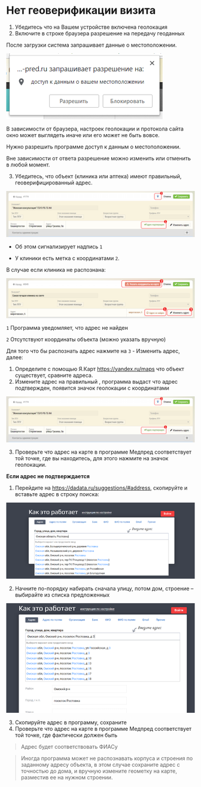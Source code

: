 # Нет геоверификации визита

1. Убедитесь что на Вашем устройстве включена геолокация
2. Включите в строке браузера разрешение на передачу геоданных

После загрузки система запрашивает данные о местоположении.

![](../images/common-start-location.png)

В зависимости от браузера, настроек геолокации и протокола сайта окно может выглядеть иначе или его может не быть вовсе.

Нужно разрешить программе доступ к данным о местоположении.

Вне зависимости от ответа разрешение можно изменить или отменить в любой момент.

3. Убедитесь, что объект (клиника или аптека) имеют правильный, геоверифицированный адрес.


![](../images/clinic-card-сorrect-addres.png)

* Об этом сигнализирует надпись `1`

* У клиники есть метка с координатами `2`.


В случае если клиника не распознана:


![](../images/clinic-card-noсorrect-addres.png)

`1` Программа уведомляет, что адрес не найден

`2` Отсутствуют координаты объекта (можно указать вручную)

Для того что бы распознать адрес нажмите на `3` - Изменить адрес, далее:
 
1. Определите с помощью Я.Карт https://yandex.ru/maps что объект существует, сравните адреса.
2. Измените адрес на правильный , программа выдаст что адрес подтвержден, появится значок геолокации с координатами

![](../images/clinic-card-сorrect-addres.png)
 
3. Проверьте что адрес на карте в программе Медпред соответствует той точке, где вы находитесь, для этого нажмите на значок геолокации.

**Если адрес не подтверждается**

1. Перейдите на https://dadata.ru/suggestions/#address, скопируйте и вставьте адрес в строку поиска:

![](../images/dadata-find-addres.png)

2. Начните по-порядку набирать сначала улицу, потом дом, строение – выбирайте из списка предложенных

![](../images/dadata-choice-addres.png)

3. Скопируйте адрес в программу, сохраните
4. Проверьте что адрес на карте в программе Медпред соответствует той точке, где фактически должен быть

> Адрес будет соответствовать ФИАСу

> Иногда программа может не распознавать корпуса и строения по заданному адресу объекта, в этом случае сохраните адрес с точностью до дома, и вручную измените геометку на карте, разместив ее на нужном строении.

